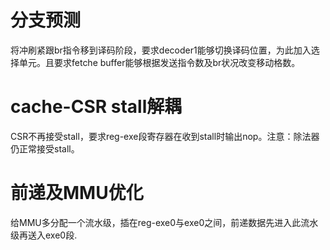 # 分支预测

将冲刷紧跟br指令移到译码阶段，要求decoder1能够切换译码位置，为此加入选择单元。且要求fetche buffer能够根据发送指令数及br状况改变移动格数。

# cache-CSR stall解耦

CSR不再接受stall，要求reg-exe段寄存器在收到stall时输出nop。注意：除法器仍正常接受stall。

# 前递及MMU优化

给MMU多分配一个流水级，插在reg-exe0与exe0之间，前递数据先进入此流水级再送入exe0段.